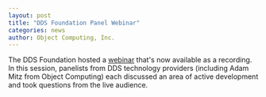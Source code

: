 ```yaml
---
layout: post
title: "DDS Foundation Panel Webinar"
categories: news
author: Object Computing, Inc.
---
```


The DDS Foundation hosted a [webinar](https://www.brighttalk.com/webcast/12231/402845) that's now available as a recording.  In this session, panelists from DDS technology providers (including Adam Mitz from Object Computing) each discussed an area of active development and took questions from the live audience.
